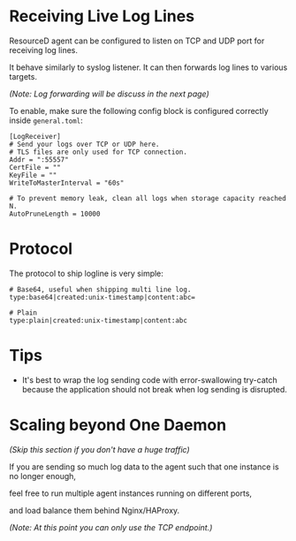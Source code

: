 # Receiving Live Log Lines

ResourceD agent can be configured to listen on TCP and UDP port for receiving log lines.

It behave similarly to syslog listener. It can then forwards log lines to various targets.

*(Note: Log forwarding will be discuss in the next page)*

To enable, make sure the following config block is configured correctly inside `general.toml`:

```
[LogReceiver]
# Send your logs over TCP or UDP here.
# TLS files are only used for TCP connection.
Addr = ":55557"
CertFile = ""
KeyFile = ""
WriteToMasterInterval = "60s"

# To prevent memory leak, clean all logs when storage capacity reached N.
AutoPruneLength = 10000
```


# Protocol

The protocol to ship logline is very simple:

```
# Base64, useful when shipping multi line log.
type:base64|created:unix-timestamp|content:abc=

# Plain
type:plain|created:unix-timestamp|content:abc
```


# Tips

* It's best to wrap the log sending code with error-swallowing try-catch because the application should not break when log sending is disrupted.


# Scaling beyond One Daemon

*(Skip this section if you don't have a huge traffic)*

If you are sending so much log data to the agent such that one instance is no longer enough,

feel free to run multiple agent instances running on different ports,

and load balance them behind Nginx/HAProxy.

*(Note: At this point you can only use the TCP endpoint.)*
